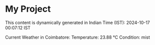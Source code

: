 # My Project

This content is dynamically generated in Indian Time (IST): 2024-10-17 00:07:12 IST


Current Weather in Coimbatore:
Temperature: 23.88 °C
Condition: mist
